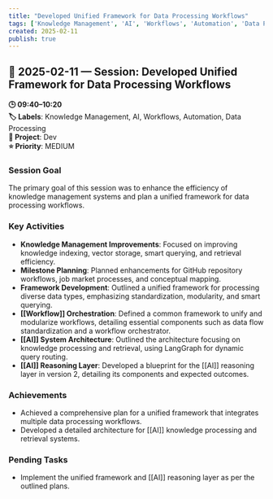 ```yaml
---
title: "Developed Unified Framework for Data Processing Workflows"
tags: ['Knowledge Management', 'AI', 'Workflows', 'Automation', 'Data Processing']
created: 2025-02-11
publish: true
---
```


## 📅 2025-02-11 — Session: Developed Unified Framework for Data Processing Workflows

**🕒 09:40–10:20**  
**🏷️ Labels**: Knowledge Management, AI, Workflows, Automation, Data Processing  
**📂 Project**: Dev  
**⭐ Priority**: MEDIUM  


### Session Goal
The primary goal of this session was to enhance the efficiency of knowledge management systems and plan a unified framework for data processing workflows.

### Key Activities
- **Knowledge Management Improvements**: Focused on improving knowledge indexing, vector storage, smart querying, and retrieval efficiency.
- **Milestone Planning**: Planned enhancements for GitHub repository workflows, job market processes, and conceptual mapping.
- **Framework Development**: Outlined a unified framework for processing diverse data types, emphasizing standardization, modularity, and smart querying.
- **[[Workflow]] Orchestration**: Defined a common framework to unify and modularize workflows, detailing essential components such as data flow standardization and a workflow orchestrator.
- **[[AI]] System Architecture**: Outlined the architecture focusing on knowledge processing and retrieval, using LangGraph for dynamic query routing.
- **[[AI]] Reasoning Layer**: Developed a blueprint for the [[AI]] reasoning layer in version 2, detailing its components and expected outcomes.

### Achievements
- Achieved a comprehensive plan for a unified framework that integrates multiple data processing workflows.
- Developed a detailed architecture for [[AI]] knowledge processing and retrieval systems.

### Pending Tasks
- Implement the unified framework and [[AI]] reasoning layer as per the outlined plans.
